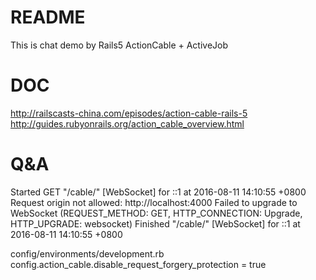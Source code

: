 # README

This is chat demo by Rails5 ActionCable + ActiveJob

# DOC

http://railscasts-china.com/episodes/action-cable-rails-5
http://guides.rubyonrails.org/action_cable_overview.html

# Q&A

Started GET "/cable/" [WebSocket] for ::1 at 2016-08-11 14:10:55 +0800
Request origin not allowed: http://localhost:4000
Failed to upgrade to WebSocket (REQUEST_METHOD: GET, HTTP_CONNECTION: Upgrade, HTTP_UPGRADE: websocket)
Finished "/cable/" [WebSocket] for ::1 at 2016-08-11 14:10:55 +0800

config/environments/development.rb
config.action_cable.disable_request_forgery_protection = true

